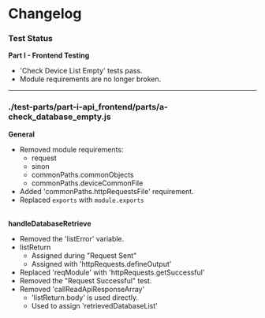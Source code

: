 # Changelog

### Test Status

**Part I - Frontend Testing**
* 'Check Device List Empty' tests pass.
* Module requirements are no longer broken.

---

### ./test-parts/part-i-api_frontend/parts/a-check_database_empty.js

**General**
* Removed module requirements:
	* request
	* sinon
	* commonPaths.commonObjects
	* commonPaths.deviceCommonFile
* Added 'commonPaths.httpRequestsFile' requirement.
* Replaced `exports` with `module.exports`

\
**handleDatabaseRetrieve**
* Removed the 'listError' variable.
* listReturn
	* Assigned during "Request Sent"
	* Assigned with 'httpRequests.defineOutput'
* Replaced 'reqModule' with 'httpRequests.getSuccessful'
* Removed the "Request Successful" test.
* Removed 'callReadApiResponseArray'
	* 'listReturn.body' is used directly.
	* Used to assign 'retrievedDatabaseList'
